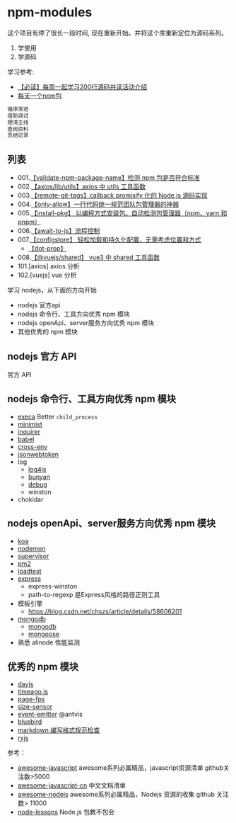 # npm-modules

这个项目有停了很长一段时间, 现在重新开始。并将这个库重新定位为源码系列。

1. 学使用
2. 学源码

学习参考:

- [【必读】每周一起学习200行源码共读活动介绍](https://www.yuque.com/ruochuan12/topics/1)
- [每天一个npm包](https://www.zhihu.com/people/xu-yi-zong-13/posts)

```js
循序渐进
借助调试
理清主线
查阅资料
总结记录
```

## 列表

- 001.[【validate-npm-package-name】检测 npm 包是否符合标准](./001.validate-npm-package-name/readme.md)
- 002.[【axios/lib/utils】axios 中 utils 工具函数](./101.axios/utils.md)
- 003.[【remote-git-tags】callback promisify 化的 Node.js 源码实现](./003.remote-git-tags/readme.md)
- 004.[【only-allow】一行代码统一规范团队包管理器的神器](./004.only-allow/readme.md)
- 005.[【install-pkg】 以编程方式安装包。自动检测包管理器（npm、yarn 和 pnpm）](./005.pkg-install/readme.md)
- 006.[【await-to-js】流程控制](./006.await-to-js/readme.md)
- 007.[【configstore】 轻松加载和持久化配置，无需考虑位置和方式](./007.configstore/readme.md)
  - [【dot-prop】](./007.configstore/dot-prop.md)
- 008.[【@vuejs/shared】 vue3 中 shared 工具函数](./102.vuejs/shared.md)
- 101.[axios] axios 分析
- 102.[vuejs] vue 分析


学习 nodejs，从下面的方向开始

- nodejs 官方api
- nodejs 命令行、工具方向优秀 npm 模块
- nodejs openApi、server服务方向优秀 npm 模块
- 其他优秀的 npm 模块

## nodejs 官方 API

官方 API

## nodejs 命令行、工具方向优秀 npm 模块

- [execa](./execa) Better `child_process`
- [minimist](./minimist)
- [inquirer](./inquirer)
- [babel](./babel)
- [cross-env](./cross-env)
- [jsonwebtoken](./jsonwebtoken)
- log
  - [log4js](./log4js)
  - [bunyan](./bunyan)
  - [debug](./debug)
  - winston
- chokidar

## nodejs openApi、server服务方向优秀 npm 模块

- [koa](./koa)
- [nodemon](./nodemon)
- [supervisor](./supervisor)
- [pm2](./pm2)
- [loadtest](./loadtest)
- [express](./express)
  - express-winston
  - path-to-regexp 是Express风格的路径正则工具
- 模板引擎
  - https://blog.csdn.net/chszs/article/details/58606201
- [mongodb](./mongodb)
  - [mongodb](https://zhuanlan.zhihu.com/p/24308524)
  - [mongoose](https://mongoosejs.com/)
- 熟悉 alinode 性能监测

## 优秀的 npm 模块

- [dayjs](https://github.com/iamkun/dayjs)
- [timeago.js](https://github.com/hustcc/timeago.js)
- [page-fps](https://github.com/hustcc/page-fps)
- [size-sensor](https://github.com/hustcc/size-sensor)
- [event-emitter](https://github.com/antvis/event-emitter) @antvis
- [bluebird](https://github.com/petkaantonov/bluebird)
- [markdown 编写格式规范检查](https://github.com/hustcc/lint-md)
- [rxjs](https://cn.rx.js.org/manual/index.html)

参考：

- [awesome-javascript](https://github.com/sorrycc/awesome-javascript) awesome系列必属精品，javascript资源清单 github关注数>5000
- [awesome-javascript-cn](https://github.com/jobbole/awesome-javascript-cn) 中文文档清单
- [awesome-nodejs](https://github.com/sindresorhus/awesome-nodejs) awesome系列必属精品，Nodejs 资源的收集 github 关注数> 11000
- [node-lessons](https://github.com/alsotang/node-lessons) Node.js 包教不包会
